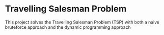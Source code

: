 # Travelling Salesman Problem #

This project solves the Travelling Salesman Problem (TSP) with both a naive bruteforce approach and the dynamic programming approach

